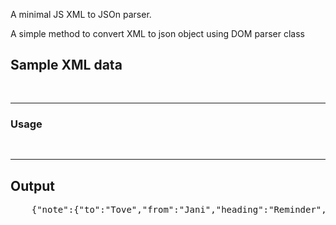 A minimal JS XML to JSOn parser.

A simple method to convert XML to json object using DOM parser class

<h2> Sample XML data</h2>
<pre>
	<script id="input" type="text/xml">
	    <note>
	        <to>Tove</to>
	        <from>Jani</from>
	        <heading>Reminder</heading>
	        <body>
	            Dont forget me this weekend!
	            <otherwise> i will kill you :)</otherwise>
	        </body>
	        <parallel>Some content</parallel>
	    </note>
	</script>
</pre>

<hr>

<h3>Usage</h3>
<pre>
	<script>
		parser = new xmlP(document.getElementById('input').innerHTML);
		console.log(parser.parseToJSON());
	</script>
</pre>

<hr>

<h2>Output</h2>
<pre>
	{"note":{"to":"Tove","from":"Jani","heading":"Reminder","body":{"otherwise":" i will kill you :)"},"parallel":"Some content"}}
</pre>